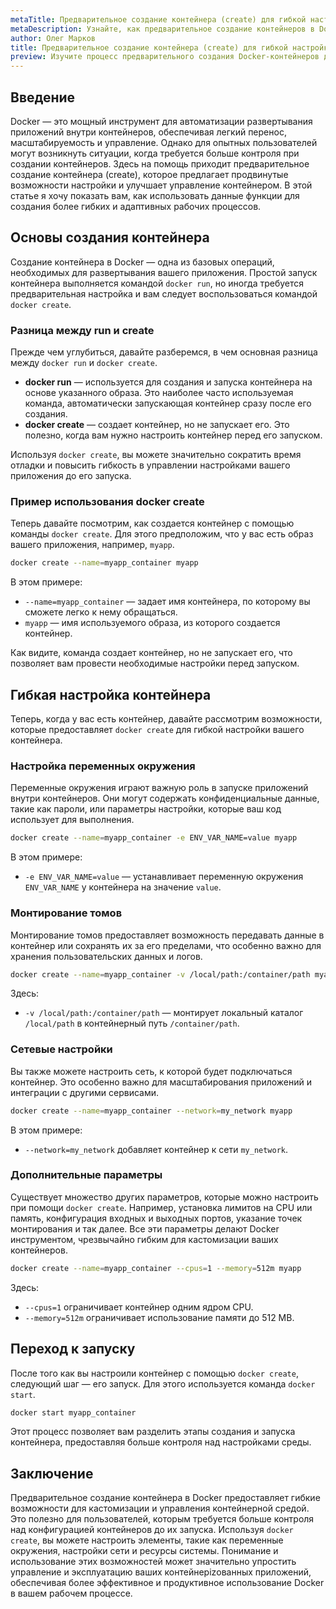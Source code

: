 ```yaml
---
metaTitle: Предварительное создание контейнера (create) для гибкой настройки в Docker
metaDescription: Узнайте, как предварительное создание контейнеров в Docker открывает новые возможности для гибкой настройки и управления контейнерами - улучшите свои навыки в работе с Docker
author: Олег Марков
title: Предварительное создание контейнера (create) для гибкой настройки в Docker
preview: Изучите процесс предварительного создания Docker-контейнеров для гибкой и эффективной настройки среды выполнения
---
```


## Введение

Docker — это мощный инструмент для автоматизации развертывания приложений внутри контейнеров, обеспечивая легкий перенос, масштабируемость и управление. Однако для опытных пользователей могут возникнуть ситуации, когда требуется больше контроля при создании контейнеров. Здесь на помощь приходит предварительное создание контейнера (create), которое предлагает продвинутые возможности настройки и улучшает управление контейнером. В этой статье я хочу показать вам, как использовать данные функции для создания более гибких и адаптивных рабочих процессов.

## Основы создания контейнера

Создание контейнера в Docker — одна из базовых операций, необходимых для развертывания вашего приложения. Простой запуск контейнера выполняется командой `docker run`, но иногда требуется предварительная настройка и вам следует воспользоваться командой `docker create`.

### Разница между run и create

Прежде чем углубиться, давайте разберемся, в чем основная разница между `docker run` и `docker create`. 

- **docker run** — используется для создания и запуска контейнера на основе указанного образа. Это наиболее часто используемая команда, автоматически запускающая контейнер сразу после его создания.
- **docker create** — создает контейнер, но не запускает его. Это полезно, когда вам нужно настроить контейнер перед его запуском.

Используя `docker create`, вы можете значительно сократить время отладки и повысить гибкость в управлении настройками вашего приложения до его запуска.

### Пример использования docker create

Теперь давайте посмотрим, как создается контейнер с помощью команды `docker create`. Для этого предположим, что у вас есть образ вашего приложения, например, `myapp`.

```bash
docker create --name=myapp_container myapp
```

В этом примере:
- `--name=myapp_container` — задает имя контейнера, по которому вы сможете легко к нему обращаться.
- `myapp` — имя используемого образа, из которого создается контейнер.

Как видите, команда создает контейнер, но не запускает его, что позволяет вам провести необходимые настройки перед запуском.

## Гибкая настройка контейнера

Теперь, когда у вас есть контейнер, давайте рассмотрим возможности, которые предоставляет `docker create` для гибкой настройки вашего контейнера.

### Настройка переменных окружения

Переменные окружения играют важную роль в запуске приложений внутри контейнеров. Они могут содержать конфиденциальные данные, такие как пароли, или параметры настройки, которые ваш код использует для выполнения.

```bash
docker create --name=myapp_container -e ENV_VAR_NAME=value myapp
```

В этом примере:
- `-e ENV_VAR_NAME=value` — устанавливает переменную окружения `ENV_VAR_NAME` у контейнера на значение `value`.

### Монтирование томов

Монтирование томов предоставляет возможность передавать данные в контейнер или сохранять их за его пределами, что особенно важно для хранения пользовательских данных и логов.

```bash
docker create --name=myapp_container -v /local/path:/container/path myapp
```

Здесь:
- `-v /local/path:/container/path` — монтирует локальный каталог `/local/path` в контейнерный путь `/container/path`.

### Сетевые настройки

Вы также можете настроить сеть, к которой будет подключаться контейнер. Это особенно важно для масштабирования приложений и интеграции с другими сервисами.

```bash
docker create --name=myapp_container --network=my_network myapp
```

В этом примере:
- `--network=my_network` добавляет контейнер к сети `my_network`.

### Дополнительные параметры

Существует множество других параметров, которые можно настроить при помощи `docker create`. Например, установка лимитов на CPU или память, конфигурация входных и выходных портов, указание точек монтирования и так далее. Все эти параметры делают Docker инструментом, чрезвычайно гибким для кастомизации ваших контейнеров.

```bash
docker create --name=myapp_container --cpus=1 --memory=512m myapp
```

Здесь:
- `--cpus=1` ограничивает контейнер одним ядром CPU.
- `--memory=512m` ограничивает использование памяти до 512 MB.

## Переход к запуску

После того как вы настроили контейнер с помощью `docker create`, следующий шаг — его запуск. Для этого используется команда `docker start`.

```bash
docker start myapp_container
```

Этот процесс позволяет вам разделить этапы создания и запуска контейнера, предоставляя больше контроля над настройками среды.

## Заключение

Предварительное создание контейнера в Docker предоставляет гибкие возможности для кастомизации и управления контейнерной средой. Это полезно для пользователей, которым требуется больше контроля над конфигурацией контейнеров до их запуска. Используя `docker create`, вы можете настроить элементы, такие как переменные окружения, настройки сети и ресурсы системы. Понимание и использование этих возможностей может значительно упростить управление и эксплуатацию ваших контейнерizованных приложений, обеспечивая более эффективное и продуктивное использование Docker в вашем рабочем процессе.
